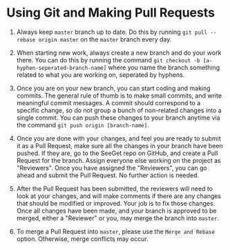 # Using Git and Making Pull Requests

1. Always keep `master` branch up to date. Do this by running `git pull --rebase origin master` on the `master` branch every day.

2. When starting new work, always create a new branch and do your work there. You can do this by running the command `git checkout -b [a-hyphen-seperated-branch-name]` where you name the branch something related to what you are working on, seperated by hyphens.

3. Once you are on your new branch, you can start coding and making commits. The general rule of thumb is to make small commits, and write meaningful commit messages. A commit should correspond to a specific change, so do not group a bunch of non-related changes into a single commit. You can push these changes to your branch anytime via the command `git push origin [branch-name]`.

4. Once you are done with your changes, and feel you are ready to submit it as a Pull Request, make sure all the changes in your branch have been pushed. If they are, go to the SeeGet repo on GitHub, and create a Pull Request for the branch. 
Assign everyone else working on the project as "Reviewers". Once you have assigned the "Reviewers", you can go ahead and submit the Pull Request. No further action is needed.

5. After the Pull Request has been submitted, the reviewers will need to look at your changes, and will make comments if there are any changes that should be modified or improved. Your job is to fix those changes. Once all changes have been made, and your branch is approved to be merged, either a "Reviewer" or you, may merge the branch into `master`. 

6. To merge a Pull Request into `master`, please use the `Merge and Rebase` option. Otherwise, merge conflicts may occur.